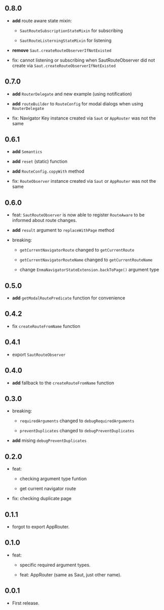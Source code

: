 ## 0.8.0

* **add** route aware state mixin: 

  - `SautRouteSubscriptionStateMixin` for subscribing

  - `SautRouteListerningStateMixin` for listening

* **remove** `Saut.createRouteObserverIfNotExisted`

* fix: cannot listening or subscribing when SautRouteObserver did not create via `Saut.createRouteObserverIfNotExisted`

## 0.7.0

* **add** `RouterDelegate` and new example (using notification)

* **add** `routeBuilder` to `RouteConfig` for modal dialogs when using `RouterDelegate`

* fix: Navigator Key instance created via `Saut` or `AppRouter` was not the same

## 0.6.1

* **add** `Semantics`

* **add** `reset` (static) function

* **add** `RouteConfig.copyWith` method

* fix: `RouteObserver` instance created via `Saut` or `AppRouter` was not the same

## 0.6.0

* feat: `SautRouteObserver` is now able to register `RouteAware` to be informed about route changes.

* **add** `result` argument to `replaceWithPage` method

* breaking:

  - `getCurrentNavigatorRoute` changed to `getCurrentRoute`

  - `getCurrentNavigatorRouteName` changed to `getCurrentRouteName`

  - change `EnmaNavigatorStateExtension.backToPage()` argument type

## 0.5.0

* **add** `getModalRoutePredicate` function for convenience

## 0.4.2

* fix `createRouteFromName` function

## 0.4.1

* export `SautRouteObserver`

## 0.4.0

* **add** fallback to the `createRouteFromName` function

## 0.3.0

* breaking:

  - `requiredArguments` changed to `debugRequiredArguments`

  - `preventDuplicates` changed to `debugPreventDuplicates`

* **add** mising `debugPreventDuplicates`

## 0.2.0

* feat:

  - checking argument type funtion

  - get current navigator route

* fix: checking duplicate page

## 0.1.1

* forgot to export AppRouter.

## 0.1.0

* feat:

  - specific required argument types.

  - feat: AppRouter (same as Saut, just other name).

## 0.0.1

* First release.
